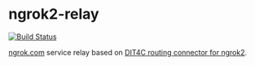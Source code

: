 # ngrok2-relay

[![Build Status](https://travis-ci.org/dit4c/ngrok2-relay.svg?branch=master)](https://travis-ci.org/dit4c/ngrok2-relay)

[ngrok.com](https://ngrok.com/) service relay based on
[DIT4C routing connector for ngrok2](https://github.com/dit4c/dit4c-helper-listener-ngrok2).
